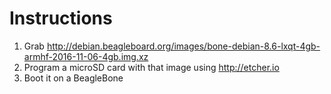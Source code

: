# Instructions
1. Grab http://debian.beagleboard.org/images/bone-debian-8.6-lxqt-4gb-armhf-2016-11-06-4gb.img.xz
2. Program a microSD card with that image using http://etcher.io
3. Boot it on a BeagleBone
